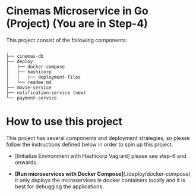 # Cinemas Microservice in Go (Project) (You are in Step-4)

This project consist of the following components:

```
.
├── cinemas-db
├── deploy
│   ├── docker-compose
│   ├── hashicorp
│   │   ├── deployment-files
│   └── readme.md
├── movie-service
├── notification-service (new)
└── payment-service
```

# How to use this project

This project has several components and deployment strategies, so please follow the instructions defined below in order to spin up this project.

- [Initialize Environment with Hashicorp Vagrant] please see step-6 and onwards.

- **[Run microservices with Docker Compose]**(./deploy/docker-compose) \
it only deploys the microservices in docker containers locally and it is best for debugging the applications.